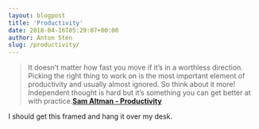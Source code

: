 ```yaml
---
layout: blogpost
title: 'Productivity'
date: 2018-04-16T05:29:07+00:00
author: Anton Sten
slug: /productivity/
---
```


>It doesn’t matter how fast you move if it’s in a worthless direction. Picking the right thing to work on is the most important element of productivity and usually almost ignored.  So think about it more!  Independent thought is hard but it’s something you can get better at with practice.**[Sam Altman - Productivity](http://blog.samaltman.com/productivity)**

I should get this framed and hang it over my desk. 
